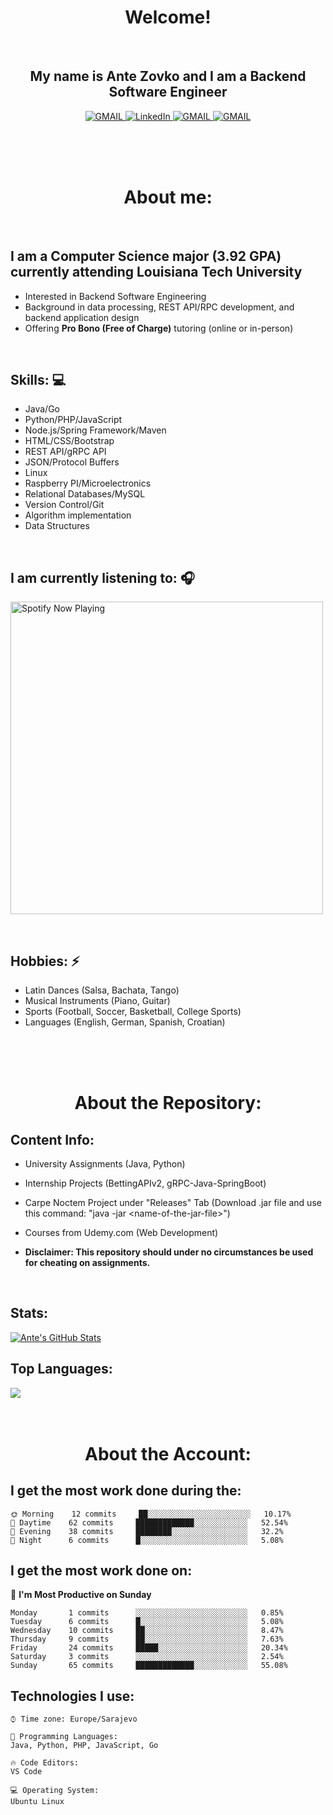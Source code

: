 
<h1 align="center"> Welcome!</h1>
<br>

<h2 align="center">My name is Ante Zovko and I am a Backend Software Engineer</h2> 

<p align= "center">
  <a href="https://mail.google.com/mail/u/0/?view=cm&fs=1&to=antezovko.az@gmail.com&tf=1">
      <img alt="GMAIL" src="https://img.shields.io/badge/Email-Contact-darkred?style=for-the-badge&logo=gmail&labelColor=grey&logoColor=white" />
    </a>
 <a href="https://www.linkedin.com/in/antezovko/">
      <img alt="LinkedIn" src="https://img.shields.io/badge/LinkedIn-Connect-Blue?style=for-the-badge&logo=LinkedIn" />
    </a>
   <a href="https://www.instagram.com/zovkoante23/">
      <img alt="GMAIL" src="https://img.shields.io/badge/Instagram-Follow-E1306C?style=for-the-badge&logo=Instagram&logoColor=white" />
    </a>
   <a href="https://www.facebook.com/ZovkoAntee/">
      <img alt="GMAIL" src="https://img.shields.io/badge/Facebook-Add%20Friend-darkblue?style=for-the-badge&logo=Facebook&logoColor=white" />
    </a>

  </p>

<br>
<br>
<br>

<h1 align="center">About me:</h1>

<br>

## I am a Computer Science major (3.92 GPA) currently attending Louisiana Tech University
- Interested in Backend Software Engineering</h4>
- Background in data processing, REST API/RPC development, and backend application design
- Offering <b>Pro Bono (Free of Charge)</b> tutoring (online or in-person) 

<br>

## Skills: 💻
- Java/Go 
- Python/PHP/JavaScript
- Node.js/Spring Framework/Maven 
- HTML/CSS/Bootstrap
- REST API/gRPC API 
- JSON/Protocol Buffers
- Linux 
- Raspberry PI/Microelectronics
- Relational Databases/MySQL 
- Version Control/Git
- Algorithm implementation
- Data Structures


<br>

## I am currently listening to: 🎧
[<img src="https://novatorem-teal.vercel.app/api/spotify-playing" alt="Spotify Now Playing" width="500"/>](https://open.spotify.com/playlist/3Mo6ZdjhTCgj5o8CHs9q2I?si=xs8bzdcrSY2ld5fqCLj04Q)

<br>


## Hobbies: ⚡ 
- Latin Dances (Salsa, Bachata, Tango)
- Musical Instruments (Piano, Guitar)
- Sports (Football, Soccer, Basketball, College Sports)
- Languages (English, German, Spanish, Croatian)

<br>
<br>
<br>

<h1 align="center">About the Repository:</h1>

## Content Info: 
- University Assignments (Java, Python)

- Internship Projects (BettingAPIv2, gRPC-Java-SpringBoot)

- Carpe Noctem Project under "Releases" Tab (Download .jar file and use this command: "java -jar \<name-of-the-jar-file>\")
  
- Courses from Udemy.com (Web Development)

- <b>Disclaimer: This repository should under no circumstances be used for cheating on assignments.</b>


<br>

## Stats: 
<a href="https://github.com/AnteZovko23">
  <img align="center" src="https://github-readme-stats.antezovko23.vercel.app/api?username=AnteZovko23&show_icons=true&line_height=27&count_private=true&title_color=ffffff&text_color=c9cacc&icon_color=2bbc8a&bg_color=1d1f21" alt="Ante's GitHub Stats" />
</a>


<br>

## Top Languages:
<img align="center" src="https://github-readme-stats.antezovko23.vercel.app/api/top-langs/?username=AnteZovko23&title_color=ffffff&text_color=c9cacc&icon_color=2bbc8a&bg_color=1d1f21" />






<br>
<br>
<br>

<h1 align="center">About the Account:</h1>

<!--START_SECTION:waka-->

## I get the most work done during the:
```text
🌞 Morning    12 commits     ██░░░░░░░░░░░░░░░░░░░░░░░   10.17% 
🌆 Daytime    62 commits     █████████████░░░░░░░░░░░░   52.54% 
🌃 Evening    38 commits     ████████░░░░░░░░░░░░░░░░░   32.2% 
🌙 Night      6 commits      █░░░░░░░░░░░░░░░░░░░░░░░░   5.08%

```
## I get the most work done on:

📅 **I'm Most Productive on Sunday** 

```text
Monday       1 commits      ░░░░░░░░░░░░░░░░░░░░░░░░░   0.85% 
Tuesday      6 commits      █░░░░░░░░░░░░░░░░░░░░░░░░   5.08% 
Wednesday    10 commits     ██░░░░░░░░░░░░░░░░░░░░░░░   8.47% 
Thursday     9 commits      ██░░░░░░░░░░░░░░░░░░░░░░░   7.63% 
Friday       24 commits     █████░░░░░░░░░░░░░░░░░░░░   20.34% 
Saturday     3 commits      ░░░░░░░░░░░░░░░░░░░░░░░░░   2.54% 
Sunday       65 commits     █████████████░░░░░░░░░░░░   55.08%

```


## Technologies I use:

```text
⌚︎ Time zone: Europe/Sarajevo

💬 Programming Languages: 
Java, Python, PHP, JavaScript, Go

🔥 Code Editors: 
VS Code

💻 Operating System: 
Ubuntu Linux

```


<!--END_SECTION:waka-->


